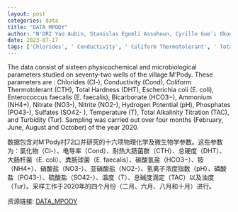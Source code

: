 ```yaml
---
layout: post
categories: data
title: "DATA_MPODY"
author: "N'DRI Yao Aubin, Stanislas Egomli Assohoun, Cyrille Gue¨ı Okou, Georges Aubin Tchapé Gbagbo, Renaud Franck Djedjro Meless, Christophe N’Cho Amin"
date: 2023-07-17
tags: ['Chlorides', ' Conductivity', ' Coliform Thermotolerant', ' Total Hardness', ' Escherichia coli', ' Enterococcus faecalis', ' Bicarbonate', ' Ammonium', ' Nitrate', ' Nitrite', ' Hydrogen Potential', ' Phosphates', ' Sulfates', ' Temperature', ' Total Alkalinity Titration', ' Turbidity', ' February', ' June', ' August', ' October', ' 2020']
---
```


The data consist of sixteen physicochemical and microbiological parameters studied on seventy-two wells of the village M’Pody. These parameters are : Chlorides (Cl-), Conductivity (Cond), Coliform Thermotolerant (CTH), Total Hardness (DHT), Escherichia coli (E. coli), Enterococcus faecalis (E. faecalis), Bicarbonate (HCO3−), Ammonium (NH4+), Nitrate (NO3-), Nitrite (NO2-), Hydrogen Potential (pH), Phosphates (PO43-), Sulfates (SO42- ), Temperature (T), Total Alkalinity Titration (TAC), and Turbidity (Tur). Sampling was carried out over four months (February, June, August and October) of the year 2020.

数据包含对M’Pody村72口井研究的十六项物理化学及微生物学参数。这些参数为：氯化物（Cl-）、电导率（Cond）、耐热大肠菌群（CTH）、总硬度（DHT）、大肠杆菌（E. coli）、粪肠球菌（E. faecalis）、碳酸氢盐（HCO3−）、铵（NH4+）、硝酸盐（NO3-）、亚硝酸盐（NO2-）、氢离子浓度指数（pH）、磷酸盐（PO43-）、硫酸盐（SO42-）、温度（T）、总碱度滴定（TAC）以及浊度（Tur）。采样工作于2020年的四个月份（二月、六月、八月和十月）进行。

资源链接: [DATA_MPODY](https://doi.org/10.57760/sciencedb.09558)
